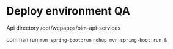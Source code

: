 # Deploy environment QA 

 Api directory /opt/wepapps/oim-api-services

comman run `mvn spring-boot:run` 
`nohup mvn spring-boot:run &`
